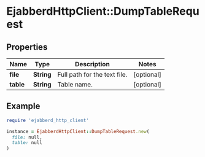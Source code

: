 # EjabberdHttpClient::DumpTableRequest

## Properties

| Name | Type | Description | Notes |
| ---- | ---- | ----------- | ----- |
| **file** | **String** | Full path for the text file. | [optional] |
| **table** | **String** | Table name. | [optional] |

## Example

```ruby
require 'ejabberd_http_client'

instance = EjabberdHttpClient::DumpTableRequest.new(
  file: null,
  table: null
)
```

